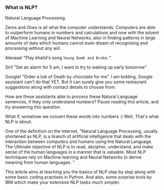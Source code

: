 ### What is NLP?

Natural Language Processing.

Zeros and Ones is all what the computer understands. Computers are able to outperform humans in numbers and calculations and now with the advent of Machine Learning and Neural Networks, also in finding patterns in large amounts of data which humans cannot even dream of recognising and processing without any aid.

Alexaaa! "Play khalid's song `Young Dumb and Broke.`"

Siri! "Set an alarm for 5 am, I want to try to waking up early tomorrow"

Google! "Order a tub of Death by chocolate for me". I am kidding, Google assistant can't do that YET. But it can surely give you some restaurant suggestions along with contact details to choose from.

How are these assistants able to process these Natural Language sentences, if they only understand numbers? Pause reading this article, and try answering this question.

What if, somehow we convert these words into numbers :) Well, That's what NLP is about.

One of the definition on the internet, "Natural Language Processing, usually shortened as NLP, is a branch of artificial intelligence that deals with the interaction between computers and humans using the Natural Language. The Ultimate objective of NLP is to read, decipher, understand, and make sense of the human languages in a manner that is valuable. Most NLP techniques rely on Machine learning and Neural Networks to derive meaning from human languages. "

This article aims at teaching you the basics of NLP step by step along with some basic coding practises in Python. And also, some surprise tools by IBM which make your extensive NLP tasks much simpler.
